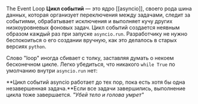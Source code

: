 The Event Loop
**Цикл событий** — это ядро [[asyncio]], своего рода шина данных, которая организует переключения между задачами, следит за событиями, обрабатывает исключения и выполняет кучу других низкоуровневых фоновых задач. Цикл событий создается неявным образом каждый раз при запуске `asyncio.run`. Разработчику не нужно беспокоиться о его создании вручную, как это делалось в старых версиях `python`.

Слово "loop" иногда сбивает с толку, заставляя думать о некоем бесконечном цикле. Легко убедиться, что никакого `while True` по умолчанию внутри `asyncio.run` нет:

**Цикл событий asyncio работает до тех пор, пока есть хотя бы одна незавершенная задача.**Если все задачи завершились, выполнение цикла тоже завершается. _"Убей тело и голова умрет"_
